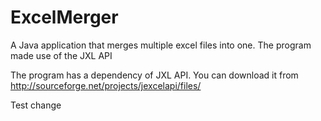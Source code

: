 # ExcelMerger
A Java application that merges multiple excel files into one.  The program made use of the JXL API

The program has a dependency of JXL API.  You can download it from http://sourceforge.net/projects/jexcelapi/files/

Test change

